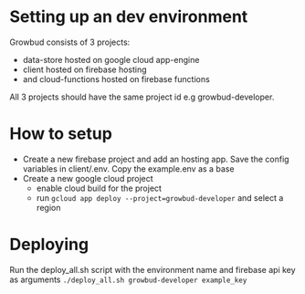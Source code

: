 # Setting up an dev environment

Growbud consists of 3 projects:
* data-store hosted on google cloud app-engine
* client hosted on firebase hosting
* and cloud-functions hosted on firebase functions

All 3 projects should have the same project id e.g growbud-developer.

# How to setup
* Create a new firebase project and add an hosting app. Save the config variables in client/.env. Copy the example.env as a base
* Create a new google cloud project
    * enable cloud build for the project
    * run ```gcloud app deploy --project=growbud-developer``` and select a region


# Deploying
Run the deploy_all.sh script with the environment name and firebase api key as arguments
``` ./deploy_all.sh growbud-developer example_key ```